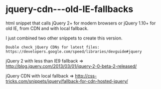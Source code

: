 jquery-cdn---old-IE-fallbacks
=============================

html snippet that calls jQuery 2+ for modern browsers or jQuery 1.10+ for old IE, from CDN and with local fallback.

I just combined two other snippets to create this version.

	Double check jQuery CDNs for latest files: https://developers.google.com/speed/libraries/devguide#jquery
	
jQuery 2 with less than IE9 fallback => http://blog.jquery.com/2013/03/01/jquery-2-0-beta-2-released/

jQuery CDN with local fallback => http://css-tricks.com/snippets/jquery/fallback-for-cdn-hosted-jquery/